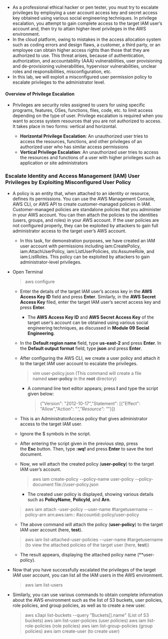 - As a professional ethical hacker or pen tester, you must try to escalate privileges by employing a user account access key and secret access key obtained using various social engineering techniques. In privilege escalation, you attempt to gain complete access to the target IAM user’s account and, then try to attain higher-level privileges in the AWS environment.
- In the cloud platform, owing to mistakes in the access allocation system such as coding errors and design flaws, a customer, a third party, or an employee can obtain higher access rights than those that they are authorized to use. This threat arises, because of authentication, authorization, and accountability (AAA) vulnerabilities, user provisioning and de-provisioning vulnerabilities, hypervisor vulnerabilities, unclear roles and responsibilities, misconfiguration, etc.
- In this lab, we will exploit a misconfigured user permission policy to escalate privileges to the administrator level.


#### **Overview of Privilege Escalation**

- Privileges are security roles assigned to users for using specific programs, features, OSes, functions, files, code, etc. to limit access depending on the type of user. Privilege escalation is required when you want to access system resources that you are not authorized to access. It takes place in two forms: vertical and horizontal.

	- **Horizontal Privilege Escalation**: An unauthorized user tries to access the resources, functions, and other privileges of an authorized user who has similar access permissions
	- **Vertical Privilege Escalation**: An unauthorized user tries to access the resources and functions of a user with higher privileges such as application or site administrators

### Escalate Identity and Access Management (IAM) User Privileges by Exploiting Misconfigured User Policy

- A policy is an entity that, when attached to an identity or resource, defines its permissions. You can use the AWS Management Console, AWS CLI, or AWS API to create customer-managed policies in IAM. Customer-managed policies are standalone policies that you administer in your AWS account. You can then attach the policies to the identities (users, groups, and roles) in your AWS account. If the user policies are not configured properly, they can be exploited by attackers to gain full administrator access to the target user’s AWS account.
	- In this task, for demonstration purposes, we have created an IAM user account with permissions including iam:CreatePolicy, iam:AttachUserPolicy, iam:ListUserPolicies, sts:AssumeRole, and iam:ListRoles. This policy can be exploited by attackers to gain administrator-level privileges.
- Open Terminal
	> aws configure
	
	- Enter the details of the target IAM user’s access key in the **AWS Access Key ID** field and press **Enter**. Similarly, in the **AWS Secret Access Key** filed, enter the target IAM user’s secret access key and press **Enter**.
		- The **AWS Access Key ID** and **AWS Secret Access Key** of the target user’s account can be obtained using various social engineering techniques, as discussed in **Module 09 Social Engineering**.
	- In the **Default region name** field, type **us-east-2** and press **Enter**. In the **Default output format** field, type **json** and press **Enter**.
	- After configuring the AWS CLI, we create a user policy and attach it to the target IAM user account to escalate the privileges.
		> vim user-policy.json (This command will create a file named **user-policy** in the **root** directory)
		
		- A command line text editor appears; press **I** and type the script given below:
			> {"Version": "2012-10-17","Statement": [{"Effect": "Allow","Action": "*","Resource": "*"}]}
	- This is an AdministratorAccess policy that gives administrator access to the target IAM user.
	- Ignore the $ symbols in the script.
	- After entering the script given in the previous step, press the **Esc** button. Then, type **:wq!** and press **Enter** to save the text document.
	- Now, we will attach the created policy (**user-policy**) to the target IAM user’s account.
		> aws iam create-policy --policy-name user-policy --policy-document file://user-policy.json
		- The created user policy is displayed, showing various details such as **PolicyName**, **PolicyId**, and **Arn**.

	> aws iam attach -user-policy --user-name #targetusername --policy-arn arn:aws:iam:: #accountid::policy/user-policy
	- The above command will attach the policy (**user-policy**) to the target IAM user account (here, **test**).

	> aws iam list-attached-user-policies --user-name #targetusername (to view the attached policies of the target user (here, **test**))
	- The result appears, displaying the attached policy name (**user-policy).

- Now that you have successfully escalated the privileges of the target IAM user account, you can list all the IAM users in the AWS environment.
	> aws iam list-users
	
- Similarly, you can use various commands to obtain complete information about the AWS environment such as the list of S3 buckets, user policies, role policies, and group policies, as well as to create a new user.
	> aws s3api list-buckets --query "Buckets[].name" (List of S3 buckets)
	> aws iam list-user-policies (user policies)
	> aws iam list-role-policies (role policies)
	> aws iam list-group-policies (group policies)
	> aws iam create-user (to create user)
